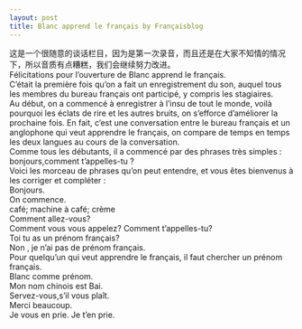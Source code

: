 ```yaml
---
layout: post
title: Blanc apprend le français by Françaisblog
---
```


<p>这是一个很随意的谈话栏目，因为是第一次录音，而且还是在大家不知情的情况下，所以音质有点糟糕，我们会继续努力改进。<br />Félicitations pour l’ouverture de Blanc apprend le français.<br />C’était la première fois qu’on a fait un enregistrement du son, auquel tous les membres du bureau français ont participé, y compris les stagiaires.<br />Au début, on a commencé à enregistrer à l’insu de tout le monde, voilà pourquoi les éclats de rire et les autres bruits, on s’efforce d’améliorer la prochaine fois. En fait, c’est une conversation entre le bureau français et un anglophone qui veut apprendre le français, on compare de temps en temps les deux langues au cours de la conversation.<br />Comme tous les débutants, il a commencé par des phrases très simples : bonjours,comment t’appelles-tu ?<br />Voici les morceau de phrases qu’on peut entendre, et vous êtes bienvenus à les corriger et compléter :<br />Bonjours.<br />On commence.<br />café; machine à café; crème<br />Comment allez-vous?<br />Comment vous vous appelez? Comment t’appelles-tu?<br />Toi tu as un prénom français?<br />Non , je n’ai pas de prénom français.<br />Pour quelqu’un qui veut apprendre le français, il faut chercher un prénom français.<br />Blanc comme prénom.<br />Mon nom chinois est Bai.<br />Servez-vous,s’il vous plaît.<br />Merci beaucoup.<br />Je vous en prie. Je t’en prie.</p>
